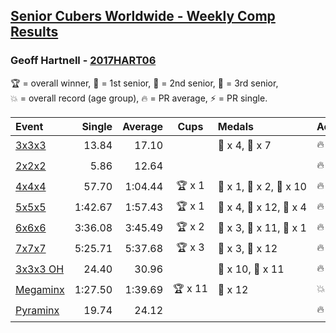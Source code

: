 <style>table {white-space: nowrap;}</style>

## [Senior Cubers Worldwide - Weekly Comp Results](/scw-comp/results/)
### Geoff Hartnell - [2017HART06](https://www.worldcubeassociation.org/persons/2017HART06)

<span style="white-space: nowrap;">🏆 = overall winner</span>, <span style="white-space: nowrap;">🥇 = 1st senior</span>, <span style="white-space: nowrap;">🥈 = 2nd senior</span>, <span style="white-space: nowrap;">🥉 = 3rd senior</span>, <span style="white-space: nowrap;">💥 = overall record (age group)</span>, <span style="white-space: nowrap;">🔥 = PR average</span>, <span style="white-space: nowrap;">⚡ = PR single</span>.

| Event | Single | Average | Cups | Medals | Achievements|
| :-- | --: | --: | :--: | :-- | :-- |
| [3x3x3](333.md) | 13.84 | 17.10 |  | 🥈 x 4, 🥉 x 7 | 🔥 x 8, ⚡ x 5 |
| [2x2x2](222.md) | 5.86 | 12.64 |  |  | 🔥 x 1, ⚡ x 1 |
| [4x4x4](444.md) | 57.70 | 1:04.44 | 🏆 x 1 | 🥇 x 1, 🥈 x 2, 🥉 x 10 | 🔥 x 4, ⚡ x 5 |
| [5x5x5](555.md) | 1:42.67 | 1:57.43 | 🏆 x 1 | 🥇 x 4, 🥈 x 12, 🥉 x 4 | 🔥 x 6, ⚡ x 4 |
| [6x6x6](666.md) | 3:36.08 | 3:45.49 | 🏆 x 2 | 🥇 x 3, 🥈 x 11, 🥉 x 1 | 🔥 x 4, ⚡ x 3 |
| [7x7x7](777.md) | 5:25.71 | 5:37.68 | 🏆 x 3 | 🥇 x 3, 🥈 x 12 | 🔥 x 3, ⚡ x 4 |
| [3x3x3 OH](333oh.md) | 24.40 | 30.96 |  | 🥈 x 10, 🥉 x 11 | 🔥 x 5, ⚡ x 5 |
| [Megaminx](minx.md) | 1:27.50 | 1:39.69 | 🏆 x 11 | 🥇 x 12 | 💥 x 5, 🔥 x 2, ⚡ x 5 |
| [Pyraminx](pyram.md) | 19.74 | 24.12 |  |  | 🔥 x 1, ⚡ x 1 |

<!-- Global site tag (gtag.js) - Google Analytics -->
<script async src="https://www.googletagmanager.com/gtag/js?id=UA-86348435-3"></script>
<script>window.dataLayer = window.dataLayer || []; function gtag() {dataLayer.push(arguments);} gtag('js', new Date()); gtag('config', 'UA-86348435-3');</script>
